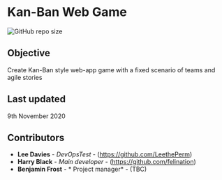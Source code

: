 # Kan-Ban Web Game


<!-- badges -->
![GitHub repo size](https://img.shields.io/github/repo-size/leetheperm/Q3Hackathon-kanBan)
<!-- ![MIT license](https://img.shields.io/badge/license-MIT-lightgrey) -->


## Objective

Create Kan-Ban style web-app game with a fixed scenario of teams and agile stories

## Last updated

9th November 2020

## Contributors

* **Lee Davies** - *DevOpsTest* - (https://github.com/LeethePerm)
* **Harry Black** - *Main developer* - (https://github.com/felination)
* **Benjamin Frost** - * Project manager* - (TBC)